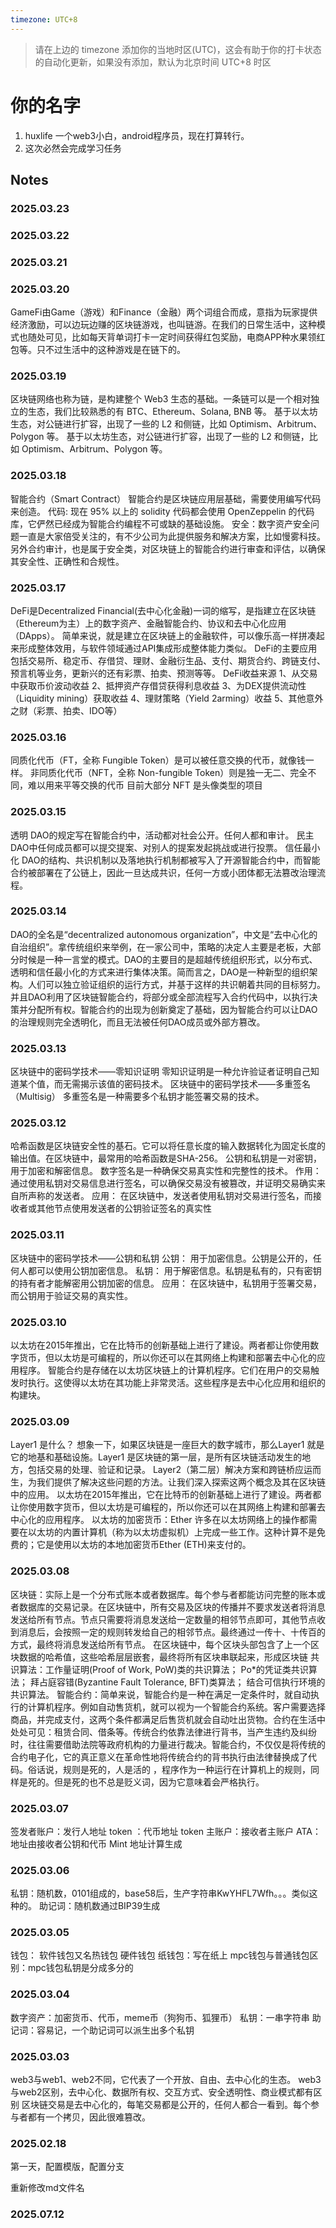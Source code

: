 ```yaml
---
timezone: UTC+8
---
```


> 请在上边的 timezone 添加你的当地时区(UTC)，这会有助于你的打卡状态的自动化更新，如果没有添加，默认为北京时间 UTC+8 时区


# 你的名字

1. huxlife 一个web3小白，android程序员，现在打算转行。
2. 这次必然会完成学习任务


## Notes

<!-- Content_START -->
### 2025.03.23
### 2025.03.22
### 2025.03.21
### 2025.03.20
GameFi由Game（游戏）和Finance（金融）两个词组合而成，意指为玩家提供经济激励，可以边玩边赚的区块链游戏，也叫链游。在我们的日常生活中，这种模式也随处可见，比如每天背单词打卡一定时间获得红包奖励，电商APP种水果领红包等。只不过生活中的这种游戏是在链下的。
### 2025.03.19
区块链网络也称为链，是构建整个 Web3 生态的基础。一条链可以是一个相对独立的生态，我们比较熟悉的有 BTC、Ethereum、Solana, BNB 等。 基于以太坊生态，对公链进行扩容，出现了一些的 L2 和侧链，比如 Optimism、Arbitrum、Polygon 等。
基于以太坊生态，对公链进行扩容，出现了一些的 L2 和侧链，比如 Optimism、Arbitrum、Polygon 等。
### 2025.03.18
智能合约（Smart Contract）
智能合约是区块链应用层基础，需要使用编写代码来创造。
代码: 现在 95% 以上的 solidity 代码都会使用 OpenZeppelin 的代码库，它俨然已经成为智能合约编程不可或缺的基础设施。
安全：数字资产安全问题一直是大家倍受关注的，有不少公司为此提供服务和解决方案，比如慢雾科技。另外合约审计，也是属于安全类，对区块链上的智能合约进行审查和评估，以确保其安全性、正确性和合规性。
### 2025.03.17
DeFi是Decentralized Financial(去中心化金融)一词的缩写，是指建立在区块链（Ethereum为主）上的数字资产、金融智能合约、协议和去中心化应用（DApps）。
简单来说，就是建立在区块链上的金融软件，可以像乐高一样拼凑起来形成整体效用，与软件领域通过API集成形成整体能力类似。
DeFi的主要应用包括交易所、稳定币、存借贷、理财、金融衍生品、支付、期货合约、跨链支付、预言机等业务，更新兴的还有彩票、拍卖、预测等等。
DeFi收益来源
  1、从交易中获取币价波动收益
  2、抵押资产存借贷获得利息收益
  3、为DEX提供流动性（Liquidity mining）获取收益
  4、理财策略（Yield 2arming）收益
  5、其他意外之财（彩票、拍卖、IDO等）
### 2025.03.16
同质化代币（FT，全称 Fungible Token）是可以被任意交换的代币，就像钱一样。
非同质化代币（NFT，全称 Non-fungible Token）则是独一无二、完全不同，难以用来平等交换的代币
目前大部分 NFT 是头像类型的项目
### 2025.03.15
透明 DAO的规定写在智能合约中，活动都对社会公开。任何人都和审计。
民主 DAO中任何成员都可以提交提案、对别人的提案发起挑战或进行投票。
信任最小化 DAO的结构、共识机制以及落地执行机制都被写入了开源智能合约中，而智能合约被部署在了公链上，因此一旦达成共识，任何一方或小团体都无法篡改治理流程。
### 2025.03.14
DAO的全名是“decentralized autonomous organization”，中文是“去中心化的自治组织”。拿传统组织来举例，在一家公司中，策略的决定人主要是老板，大部分时候是一种一言堂的模式。DAO的主要目的是超越传统组织形式，以分布式、透明和信任最小化的方式来进行集体决策。简而言之，DAO是一种新型的组织架构。人们可以独立验证组织的运行方式，并基于这样的共识朝着共同的目标努力。并且DAO利用了区块链智能合约，将部分或全部流程写入合约代码中，以执行决策并分配所有权。智能合约的出现为创新奠定了基础，因为智能合约可以让DAO的治理规则完全透明化，而且无法被任何DAO成员或外部方篡改。
### 2025.03.13
区块链中的密码学技术——零知识证明
零知识证明是一种允许验证者证明自己知道某个值，而无需揭示该值的密码技术。
区块链中的密码学技术——多重签名（Multisig）
多重签名是一种需要多个私钥才能签署交易的技术。
### 2025.03.12
哈希函数是区块链安全性的基石。它可以将任意长度的输入数据转化为固定长度的输出值。在区块链中，最常用的哈希函数是SHA-256。
公钥和私钥是一对密钥，用于加密和解密信息。
数字签名是一种确保交易真实性和完整性的技术。
作用： 通过使用私钥对交易信息进行签名，可以确保交易没有被篡改，并证明交易确实来自所声称的发送者。
应用： 在区块链中，发送者使用私钥对交易进行签名，而接收者或其他节点使用发送者的公钥验证签名的真实性
### 2025.03.11
区块链中的密码学技术——公钥和私钥
公钥： 用于加密信息。公钥是公开的，任何人都可以使用公钥加密信息。
私钥： 用于解密信息。私钥是私有的，只有密钥的持有者才能解密用公钥加密的信息。
应用： 在区块链中，私钥用于签署交易，而公钥用于验证交易的真实性。
### 2025.03.10
以太坊在2015年推出，它在比特币的创新基础上进行了建设。两者都让你使用数字货币，但以太坊是可编程的，所以你还可以在其网络上构建和部署去中心化的应用程序。
智能合约是存储在以太坊区块链上的计算机程序。它们在用户的交易触发时执行。这使得以太坊在其功能上非常灵活。这些程序是去中心化应用和组织的构建块。
### 2025.03.09
Layer1 是什么？
想象一下，如果区块链是一座巨大的数字城市，那么Layer1 就是它的地基和基础设施。Layer1 是区块链的第一层，是所有区块链活动发生的地方，包括交易的处理、验证和记录。
Layer2（第二层）解决方案和跨链桥应运而生，为我们提供了解决这些问题的方法。让我们深入探索这两个概念及其在区块链中的应用。
以太坊在2015年推出，它在比特币的创新基础上进行了建设。两者都让你使用数字货币，但以太坊是可编程的，所以你还可以在其网络上构建和部署去中心化的应用程序。
以太坊的加密货币：Ether
许多在以太坊网络上的操作都需要在以太坊的内置计算机（称为以太坊虚拟机）上完成一些工作。这种计算不是免费的；它是使用以太坊的本地加密货币Ether (ETH)来支付的。
### 2025.03.08
区块链：实际上是一个分布式账本或者数据库。每个参与者都能访问完整的账本或者数据库的交易记录。在区块链中，所有交易及区块的传播并不要求发送者将消息发送给所有节点。节点只需要将消息发送给一定数量的相邻节点即可，其他节点收到消息后，会按照一定的规则转发给自己的相邻节点。最终通过一传十、十传百的方式，最终将消息发送给所有节点。
在区块链中，每个区块头部包含了上一个区块数据的哈希值，这些哈希层层嵌套，最终将所有区块串联起来，形成区块链
共识算法：工作量证明(Proof of Work, PoW)类的共识算法； Po*的凭证类共识算法； 拜占庭容错(Byzantine Fault Tolerance, BFT)类算法； 结合可信执行环境的共识算法。
智能合约：简单来说，智能合约是一种在满足一定条件时，就自动执行的计算机程序。例如自动售货机，就可以视为一个智能合约系统。客户需要选择商品，并完成支付，这两个条件都满足后售货机就会自动吐出货物。合约在生活中处处可见：租赁合同、借条等。传统合约依靠法律进行背书，当产生违约及纠纷时，往往需要借助法院等政府机构的力量进行裁决。智能合约，不仅仅是将传统的合约电子化，它的真正意义在革命性地将传统合约的背书执行由法律替换成了代码。俗话说，规则是死的，人是活的 ，程序作为一种运行在计算机上的规则，同样是死的。但是死的也不总是贬义词，因为它意味着会严格执行。
### 2025.03.07
签发者账户：发行人地址
token ：代币地址
token 主账户：接收者主账户
ATA：地址由接收者公钥和代币 Mint 地址计算生成
### 2025.03.06
私钥：随机数，0101组成的，base58后，生产字符串KwYHFL7Wfh。。。类似这种的。
助记词：随机数通过BIP39生成
### 2025.03.05
钱包：
  软件钱包又名热钱包
  硬件钱包
  纸钱包：写在纸上
mpc钱包与普通钱包区别：mpc钱包私钥是分成多分的
### 2025.03.04
数字资产：加密货币、代币，meme币（狗狗币、狐狸币）
私钥：一串字符串
助记词：容易记，一个助记词可以派生出多个私钥
### 2025.03.03
web3与web1、web2不同，它代表了一个开放、自由、去中心化的生态。
web3与web2区别，去中心化、数据所有权、交互方式、安全透明性、商业模式都有区别
区块链交易是去中心化的，每笔交易都是公开的，任何人都合一看到。每个参与者都有一个拷贝，因此很难篡改。

### 2025.02.18

第一天，配置模版，配置分支

重新修改md文件名

### 2025.07.12

<!-- Content_END -->
